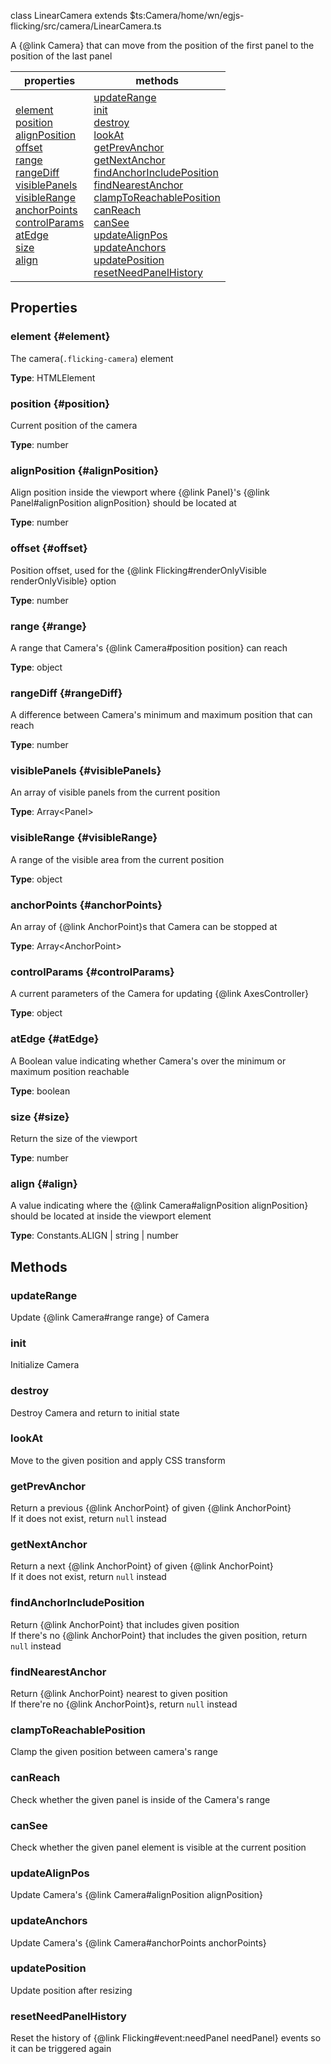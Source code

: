 
class LinearCamera extends $ts:Camera<file>/home/wn/egjs-flicking/src/camera/LinearCamera.ts</file>

A {@link Camera} that can move from the position of the first panel to the position of the last panel

|properties|methods|
|---|---|
|[element](#element)<br/>[position](#position)<br/>[alignPosition](#alignPosition)<br/>[offset](#offset)<br/>[range](#range)<br/>[rangeDiff](#rangeDiff)<br/>[visiblePanels](#visiblePanels)<br/>[visibleRange](#visibleRange)<br/>[anchorPoints](#anchorPoints)<br/>[controlParams](#controlParams)<br/>[atEdge](#atEdge)<br/>[size](#size)<br/>[align](#align)|[updateRange](#updateRange)<br/>[init](#init)<br/>[destroy](#destroy)<br/>[lookAt](#lookAt)<br/>[getPrevAnchor](#getPrevAnchor)<br/>[getNextAnchor](#getNextAnchor)<br/>[findAnchorIncludePosition](#findAnchorIncludePosition)<br/>[findNearestAnchor](#findNearestAnchor)<br/>[clampToReachablePosition](#clampToReachablePosition)<br/>[canReach](#canReach)<br/>[canSee](#canSee)<br/>[updateAlignPos](#updateAlignPos)<br/>[updateAnchors](#updateAnchors)<br/>[updatePosition](#updatePosition)<br/>[resetNeedPanelHistory](#resetNeedPanelHistory)|



## Properties

### element {#element}
The camera(`.flicking-camera`) element


**Type**: HTMLElement




### position {#position}
Current position of the camera


**Type**: number




### alignPosition {#alignPosition}
Align position inside the viewport where {@link Panel}'s {@link Panel#alignPosition alignPosition} should be located at


**Type**: number




### offset {#offset}
Position offset, used for the {@link Flicking#renderOnlyVisible renderOnlyVisible} option


**Type**: number




### range {#range}
A range that Camera's {@link Camera#position position} can reach


**Type**: object




### rangeDiff {#rangeDiff}
A difference between Camera's minimum and maximum position that can reach


**Type**: number




### visiblePanels {#visiblePanels}
An array of visible panels from the current position


**Type**: Array&lt;Panel&gt;




### visibleRange {#visibleRange}
A range of the visible area from the current position


**Type**: object




### anchorPoints {#anchorPoints}
An array of {@link AnchorPoint}s that Camera can be stopped at


**Type**: Array&lt;AnchorPoint&gt;




### controlParams {#controlParams}
A current parameters of the Camera for updating {@link AxesController}


**Type**: object




### atEdge {#atEdge}
A Boolean value indicating whether Camera's over the minimum or maximum position reachable


**Type**: boolean




### size {#size}
Return the size of the viewport


**Type**: number




### align {#align}
A value indicating where the {@link Camera#alignPosition alignPosition} should be located at inside the viewport element


**Type**: Constants.ALIGN | string | number




## Methods

### updateRange
Update {@link Camera#range range} of Camera







### init
Initialize Camera







### destroy
Destroy Camera and return to initial state







### lookAt
Move to the given position and apply CSS transform







### getPrevAnchor
Return a previous {@link AnchorPoint} of given {@link AnchorPoint}<br/>If it does not exist, return `null` instead







### getNextAnchor
Return a next {@link AnchorPoint} of given {@link AnchorPoint}<br/>If it does not exist, return `null` instead







### findAnchorIncludePosition
Return {@link AnchorPoint} that includes given position<br/>If there's no {@link AnchorPoint} that includes the given position, return `null` instead







### findNearestAnchor
Return {@link AnchorPoint} nearest to given position<br/>If there're no {@link AnchorPoint}s, return `null` instead







### clampToReachablePosition
Clamp the given position between camera's range







### canReach
Check whether the given panel is inside of the Camera's range







### canSee
Check whether the given panel element is visible at the current position







### updateAlignPos
Update Camera's {@link Camera#alignPosition alignPosition}







### updateAnchors
Update Camera's {@link Camera#anchorPoints anchorPoints}







### updatePosition
Update position after resizing







### resetNeedPanelHistory
Reset the history of {@link Flicking#event:needPanel needPanel} events so it can be triggered again








